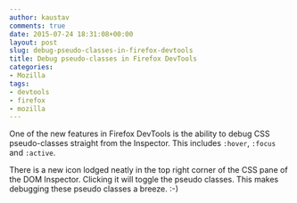 ```yaml
---
author: kaustav
comments: true
date: 2015-07-24 18:31:08+00:00
layout: post
slug: debug-pseudo-classes-in-firefox-devtools
title: Debug pseudo-classes in Firefox DevTools
categories:
- Mozilla
tags:
- devtools
- firefox
- mozilla
---
```


One of the new features in Firefox DevTools is the ability to debug CSS pseudo-classes straight from the Inspector. This includes `:hover`, `:focus` and `:active`.

There is a new icon lodged neatly in the top right corner of the CSS pane of the DOM Inspector. Clicking it will toggle the pseudo classes. This makes debugging these pseudo classes a breeze. :-)
